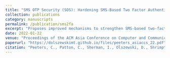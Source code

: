 ```yaml
---
title: "SMS OTP Security (SOS): Hardening SMS-Based Two Factor Authentication"
collection: publications
category: manuscripts
permalink: /publication/sms2fa
excerpt: "Proposes improved mechanisms to strengthen SMS-based two-factor authentication against known threats."
date: 2022-01-22
venue: "Proceedings of the ACM Asia Conference on Computer and Communications Security 2022 (ASIA CCS 22)"
paperurl: "https://dolszewskimt.github.io/files/peeters_asiaccs_22.pdf"
citation: "Peeters, C., Patton, C., Sherman, I., Olszewski, D., Shrimpton, T., & Traynor, P. (2022). SMS OTP Security (SOS): Hardening SMS-Based Two Factor Authentication. In Proceedings of ASIA CCS 2022."
---
```

